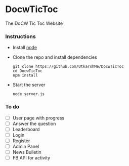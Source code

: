 # DocwTicToc
The DoCW Tic Toc Website

### Instructions
  - Install [node](https://nodejs.org/en/download/)
  - Clone the repo and install dependencies
  
        git clone https://github.com/UtkarshMe/DocwTicToc
        cd DocwTicToc
        npm install

  - Start the server
  
        node server.js

### To do
  - [ ] User page with progress
  - [ ] Answer the question
  - [ ] Leaderboard
  - [ ] Login
  - [ ] Register
  - [ ] Admin Panel
  - [ ] News Bulletin
  - [ ] FB API for activity
